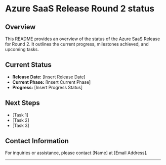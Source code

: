 # Azure SaaS Release Round 2 status

## Overview
This README provides an overview of the status of the Azure SaaS Release for Round 2. It outlines the current progress, milestones achieved, and upcoming tasks.

## Current Status
- **Release Date:** [Insert Release Date]
- **Current Phase:** [Insert Current Phase]
- **Progress:** [Insert Progress Status]

## Next Steps
- [Task 1]
- [Task 2]
- [Task 3]

## Contact Information
For inquiries or assistance, please contact [Name] at [Email Address].

---
